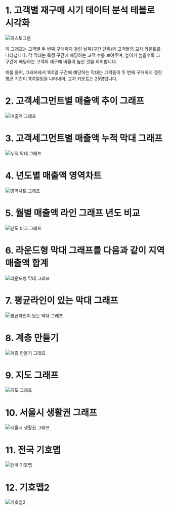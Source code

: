 # 1. 고객별 재구매 시기 데이터 분석 테블로 시각화

![히스토그램](히스토그램.png)


이 그래프는 고객별 두 번째 구매까지 걸린 날짜(구간 단위)와 고객들의 교차 카운트를 나타냅니다. 각 막대는 특정 구간에 해당하는 고객 수를 보여주며, 높이가 높을수록 그 구간에 해당하는 고객의 재구매 비율이 높은 것을 의미합니다. 

예를 들어, 그래프에서 100일 구간에 해당하는 막대는 고객들이 두 번째 구매까지 걸린 평균 기간이 100일임을 나타내며, 교차 카운트는 25명입니다.


# 2. 고객세그먼트별 매출액 추이 그래프

![매출액 그래프](그래프.png)


# 3. 고객세그먼트별 매출액 누적 막대 그래프

![누적 막대 그래프](막대그래프.png)


# 4. 년도별 매출액 영역차트 

![영역차트 그래프](영역차트.png)


# 5. 월별 매출액 라인 그래프 년도 비교

![년도 비교 그래프](연도비교.png)


# 6. 라운드형 막대 그래프를 다음과 같이 지역 매출액 합계

![라운드형 막대 그래프](물방울2.png)



# 7. 평균라인이 있는 막대 그래프

![평균라인이 있는 막대 그래프](평균기준차트.png)


# 8. 계층 만들기 

![계층 만들기 그래프](계층만들기.png)


# 9. 지도 그래프 

![지도 그래프](지도그래프.png)


# 10. 서울시 생활권 그래프 

![서울시 생활권 그래프](지도.png)


# 11. 전국 기호맵 

![전국 기호맵](기호맵.png)


# 12. 기호맵2 

![기호맵2](기호맵2.png)
